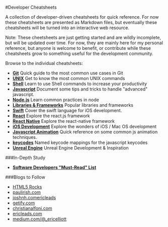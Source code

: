 #Developer Cheatsheets

A collection of developer-driven cheatsheets for quick reference. For now these cheatsheets are presented as Markdown files, but eventually these cheatsheets will be turned into an interactive web resource.

Note: These cheetsheets are just getting started and are wildly incomplete, but will be updated over time. For now, they are mainly here for my personal reference, but anyone is welcome to benefit, or contribute while these cheatsheets grow to something useful for the development community.

Browse to the individual cheatsheets:

- **[Git](https://github.com/radiovisual/cheatsheets/blob/master/git.md)** Quick guide to the most common use cases in Git
- **[UNIX](https://github.com/radiovisual/cheatsheets/blob/master/unix.md)** Get to know the most common UNIX commands
- **[Shell](https://github.com/radiovisual/cheatsheets/blob/master/shell.md)** Learn to use Shell commands to increase your productivity
- **[Javascript](https://github.com/radiovisual/cheatsheets/blob/master/javascript.md)** Document some tips and tricks to handle "advanced" javascript.
- **[Node.js](https://github.com/radiovisual/cheatsheets/blob/master/node.md)** Learn common practices in node
- **[Libraries & Frameworks](https://github.com/radiovisual/cheatsheets/blob/master/libraries-and-frameworks.md)** Popular libraries and frameworks
- **[Swift](https://github.com/radiovisual/cheatsheets/blob/master/swift.md)** Cover the swift language for iOS development.
- **[React](https://github.com/radiovisual/cheatsheets/blob/master/react.md)** Explore the react.js framework
- **[React Native](https://github.com/radiovisual/cheatsheets/blob/master/react-native.md)** Explore the react-native framework
- **[iOS Development](https://github.com/radiovisual/cheatsheets/blob/master/ios.md)** Explore the wonders of iOS / Mac OS development
- **[Javascript Animation](https://github.com/radiovisual/cheatsheets/blob/master/javascript-animation.md)** Quick reference on some common js animation techniques.
- **[keycodes](https://github.com/radiovisual/cheatsheets/blob/master/keycodes.js)** Named keycode mappings for the javascript keycodes
- **[Unreal Engine](https://github.com/radiovisual/cheatsheets/blob/master/unrealengine.js)** Unreal Engine Development & Inspiration

###In-Depth Study

- **[Software Developers "Must-Read" List](https://github.com/radiovisual/cheatsheets/blob/master/must-read.md)**


###Blogs to Follow

- [HTML5 Rocks](http://www.html5rocks.com/en/)
- [paulirish.com](http://www.paulirish.com/)
- [joshnh.comericleads](http://joshnh.com/)
- [getify.com](http://blog.getify.com/)
- [christianalfoni.com](http://www.christianalfoni.com/)
- [ericleads.com](http://ericleads.com/)
- [medium.com/@_ericelliott](https://medium.com/@_ericelliott)